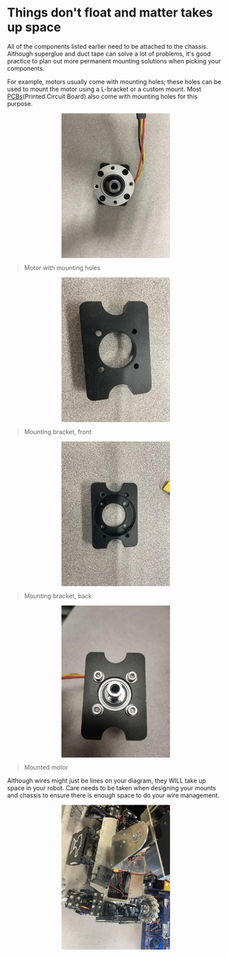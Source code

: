 # Things don't float and matter takes up space
All of the components listed earlier need to be attached to the chassis. Although superglue and duct tape can solve a lot of problems, it's good practice to plan out more permanent mounting solutions when picking your components. 

For example, motors usually come with mounting holes; these holes can be used to mount the motor using a L-bracket or a custom mount. Most [PCBs](https://en.wikipedia.org/wiki/Printed_circuit_board)(Printed Circuit Board) also come with mounting holes for this purpose.

<img 
style="
display: block; 
width: 50%;
margin-left: auto;
margin-right: auto;" 
src="./img/mounting_holes.jpg">

> Motor with mounting holes

<img 
style="
display: block; 
width: 50%;
margin-left: auto;
margin-right: auto;" 
src="./img/mounting_1.jpg">

> Mounting bracket, front

<img 
style="
display: block; 
width: 50%;
margin-left: auto;
margin-right: auto;" 
src="./img/mounting_2.jpg">

> Mounting bracket, back

<img 
style="
display: block; 
width: 50%;
margin-left: auto;
margin-right: auto;" 
src="./img/mounted_motor.png">

> Mounted motor 

Although wires might just be lines on your diagram, they WILL take up space in your robot. Care needs to be taken when designing your mounts and chassis to ensure there is enough space to do your wire management. 

<img 
style="
display: block; 
width: 50%;
margin-left: auto;
margin-right: auto;" 
src="./img/wire_routing.jpg">

